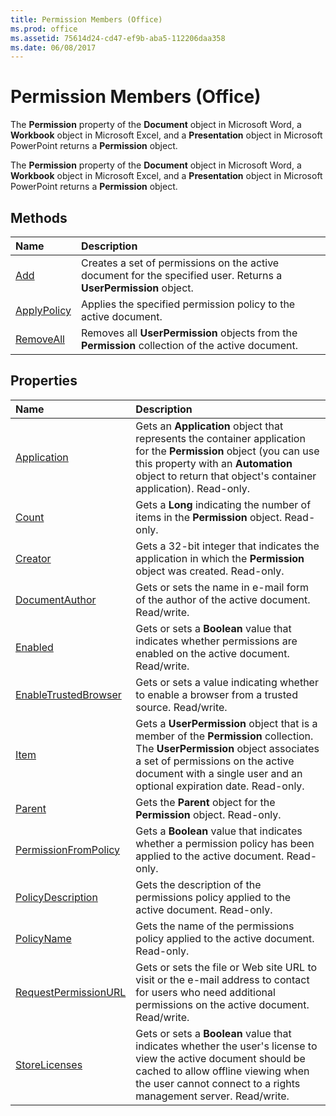 ```yaml
---
title: Permission Members (Office)
ms.prod: office
ms.assetid: 75614d24-cd47-ef9b-aba5-112206daa358
ms.date: 06/08/2017
---
```



# Permission Members (Office)
The **Permission** property of the **Document** object in Microsoft Word, a **Workbook** object in Microsoft Excel, and a **Presentation** object in Microsoft PowerPoint returns a **Permission** object.

The **Permission** property of the **Document** object in Microsoft Word, a **Workbook** object in Microsoft Excel, and a **Presentation** object in Microsoft PowerPoint returns a **Permission** object.


## Methods



|**Name**|**Description**|
|:-----|:-----|
|[Add](permission-add-method-office.md)|Creates a set of permissions on the active document for the specified user. Returns a **UserPermission** object.|
|[ApplyPolicy](permission-applypolicy-method-office.md)|Applies the specified permission policy to the active document.|
|[RemoveAll](permission-removeall-method-office.md)|Removes all **UserPermission** objects from the **Permission** collection of the active document.|

## Properties



|**Name**|**Description**|
|:-----|:-----|
|[Application](permission-application-property-office.md)|Gets an **Application** object that represents the container application for the **Permission** object (you can use this property with an **Automation** object to return that object's container application). Read-only.|
|[Count](permission-count-property-office.md)|Gets a **Long** indicating the number of items in the **Permission** object. Read-only.|
|[Creator](permission-creator-property-office.md)|Gets a 32-bit integer that indicates the application in which the **Permission** object was created. Read-only.|
|[DocumentAuthor](permission-documentauthor-property-office.md)|Gets or sets the name in e-mail form of the author of the active document. Read/write.|
|[Enabled](permission-enabled-property-office.md)|Gets or sets a **Boolean** value that indicates whether permissions are enabled on the active document. Read/write.|
|[EnableTrustedBrowser](permission-enabletrustedbrowser-property-office.md)|Gets or sets a value indicating whether to enable a browser from a trusted source. Read/write.|
|[Item](permission-item-property-office.md)|Gets a **UserPermission** object that is a member of the **Permission** collection. The **UserPermission** object associates a set of permissions on the active document with a single user and an optional expiration date. Read-only.|
|[Parent](permission-parent-property-office.md)|Gets the **Parent** object for the **Permission** object. Read-only.|
|[PermissionFromPolicy](permission-permissionfrompolicy-property-office.md)|Gets a **Boolean** value that indicates whether a permission policy has been applied to the active document. Read-only.|
|[PolicyDescription](permission-policydescription-property-office.md)|Gets the description of the permissions policy applied to the active document. Read-only.|
|[PolicyName](permission-policyname-property-office.md)|Gets the name of the permissions policy applied to the active document. Read-only.|
|[RequestPermissionURL](permission-requestpermissionurl-property-office.md)|Gets or sets the file or Web site URL to visit or the e-mail address to contact for users who need additional permissions on the active document. Read/write.|
|[StoreLicenses](permission-storelicenses-property-office.md)|Gets or sets a **Boolean** value that indicates whether the user's license to view the active document should be cached to allow offline viewing when the user cannot connect to a rights management server. Read/write.|

